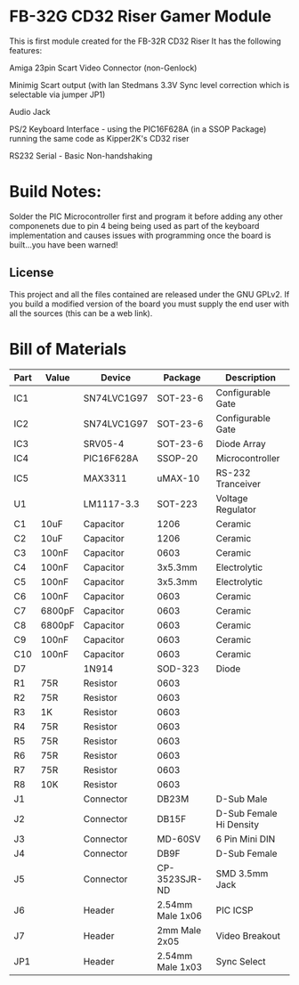 # FB-32G CD32 Riser Gamer Module

This is first module created for the FB-32R CD32 Riser
It has the following features:

Amiga 23pin Scart Video Connector (non-Genlock)

Minimig Scart output (with Ian Stedmans 3.3V Sync level correction which is selectable via jumper JP1)

Audio Jack

PS/2 Keyboard Interface - using the PIC16F628A (in a SSOP Package) running the same code as Kipper2K's CD32 riser

RS232 Serial - Basic Non-handshaking

# Build Notes:
Solder the PIC Microcontroller first and program it before adding any other componenets due to pin 4 being being used as part of the keyboard implementation and causes issues with programming once the board is built...you have been warned!

## License

This project and all the files contained are released under the GNU GPLv2. If you build a modified version of the board you must supply the end user with all the sources (this can be a web link).

# Bill of Materials

|Part | Value | Device | Package | Description |
|-----|-------|--------|---------|-------------|
| IC1  |       |SN74LVC1G97| SOT-23-6 | Configurable Gate |
| IC2  |       |SN74LVC1G97| SOT-23-6 | Configurable Gate |
| IC3  |       |SRV05-4| SOT-23-6 | Diode Array           |
| IC4  |       |PIC16F628A|SSOP-20| Microcontroller       |
| IC5  |       |MAX3311|uMAX-10| RS-232 Tranceiver        |
| U1   |       |LM1117-3.3| SOT-223 | Voltage Regulator   |
| C1   | 10uF  |Capacitor| 1206 | Ceramic                 |
| C2   | 10uF  |Capacitor| 1206 | Ceramic                 |
| C3   | 100nF |Capacitor| 0603 | Ceramic                 |
| C4   | 100nF |Capacitor| 3x5.3mm | Electrolytic         |
| C5   | 100nF |Capacitor| 3x5.3mm | Electrolytic         |
| C6   | 100nF |Capacitor| 0603 | Ceramic                 |
| C7   | 6800pF|Capacitor| 0603 | Ceramic                 |
| C8   | 6800pF|Capacitor| 0603 | Ceramic                 |
| C9   | 100nF |Capacitor| 0603 | Ceramic                 |
| C10  | 100nF |Capacitor| 0603 | Ceramic                 |
| D7   |       |1N914| SOD-323 | Diode                    |
| R1   | 75R   |Resistor| 0603 |                          |
| R2   | 75R   |Resistor| 0603 |                          |
| R3   | 1K    |Resistor| 0603 |                          |
| R4   | 75R   |Resistor| 0603 |                          |
| R5   | 75R   |Resistor| 0603 |                          |
| R6   | 75R   |Resistor| 0603 |                          |
| R7   | 75R   |Resistor| 0603 |                          |
| R8   | 10K   |Resistor| 0603 |                          |
| J1   |       |Connector| DB23M | D-Sub Male             |
| J2   |       |Connector| DB15F | D-Sub Female Hi Density|
| J3   |       |Connector| MD-60SV | 6 Pin Mini DIN       |
| J4   |       |Connector| DB9F  | D-Sub Female           |
| J5   |       |Connector| CP-3523SJR-ND | SMD 3.5mm Jack |
| J6   |       |Header| 2.54mm Male 1x06  | PIC ICSP      |
| J7   |       |Header| 2mm Male 2x05 | Video Breakout    |
| JP1  |       |Header| 2.54mm Male 1x03 | Sync Select    |
